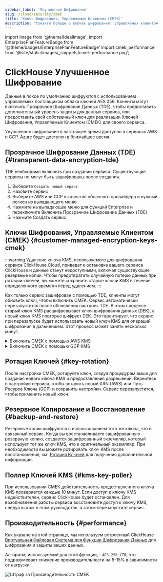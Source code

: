 ```yaml
---
sidebar_label: 'Улучшенное Шифрование'
slug: /cloud/security/cmek
title: 'Ключи Шифрования, Управляемые Клиентом (CMEK)'
description: 'Узнайте больше о ключах шифрования, управляемых клиентом'
---
```


import Image from '@theme/IdealImage';
import EnterprisePlanFeatureBadge from '@theme/badges/EnterprisePlanFeatureBadge'
import cmek_performance from '@site/static/images/_snippets/cmek-performance.png';


# ClickHouse Улучшенное Шифрование

<EnterprisePlanFeatureBadge feature="Улучшенное Шифрование" support="true"/>

Данные в покое по умолчанию шифруются с использованием управляемых поставщиком облака ключей AES 256. Клиенты могут включить Прозрачное Шифрование Данных (TDE), чтобы предоставить дополнительный уровень защиты для данных сервиса, или предоставить свой собственный ключ для реализации Ключей Шифрования, Управляемых Клиентом (CMEK) для своего сервиса.

Улучшенное шифрование в настоящее время доступно в сервисах AWS и GCP. Azure будет доступен в ближайшее время.

## Прозрачное Шифрование Данных (TDE) {#transparent-data-encryption-tde}

TDE необходимо включить при создании сервиса. Существующие сервисы не могут быть зашифрованы после создания.

1. Выберите `Создать новый сервис`
2. Назовите сервис
3. Выберите AWS или GCP в качестве облачного провайдера и нужный регион из выпадающего меню
4. Нажмите на выпадающее меню для функций Enterprise и переключите Включить Прозрачное Шифрование Данных (TDE)
5. Нажмите Создать сервис

## Ключи Шифрования, Управляемые Клиентом (CMEK) {#customer-managed-encryption-keys-cmek}

:::warning
Удаление ключа KMS, используемого для шифрования сервиса ClickHouse Cloud, приведет к остановке вашего сервиса ClickHouse и данные станут недоступными, включая существующие резервные копии. Чтобы предотвратить случайную потерю данных при ротации ключей, вы можете сохранить старые ключи KMS в течение определенного времени перед удалением. 
:::

Как только сервис зашифрован с помощью TDE, клиенты могут обновить ключ, чтобы включить CMEK. Сервис автоматически перезапустится после обновления настроек TDE. В этом процессе старый ключ KMS расшифровывает ключ шифрования данных (DEK), а новый ключ KMS повторно шифрует DEK. Это гарантирует, что сервис при перезапуске будет использовать новый ключ KMS для операций шифрования в дальнейшем. Этот процесс может занять несколько минут.

<details>
    <summary>Включить CMEK с помощью AWS KMS</summary>
    
1. В ClickHouse Cloud выберите зашифрованный сервис
2. Нажмите на Настройки слева
3. В нижней части экрана разверните информацию о сетевой безопасности
4. Скопируйте ID роли шифрования (AWS) или Учетную запись Сервиса Шифрования (GCP) - вам это потребуется на этапе ниже
5. [Создайте ключ KMS для AWS](https://docs.aws.amazon.com/kms/latest/developerguide/create-keys.html)
6. Нажмите на ключ
7. Обновите политику ключа AWS следующим образом:
    
    ```json
    {
        "Sid": "Разрешить доступ ClickHouse",
        "Effect": "Allow",
        "Principal": {
            "AWS": "{ ID роли шифрования }"
        },
        "Action": [
            "kms:Encrypt",
            "kms:Decrypt",
            "kms:ReEncrypt",
            "kms:DescribeKey"
        ],
        "Resource": "*"
    }
    ```
    
10. Сохраните Политику ключа
11. Скопируйте ARN ключа
12. Вернитесь в ClickHouse Cloud и вставьте ARN ключа в раздел Прозрачное Шифрование Данных в Настройках Сервиса
13. Сохраните изменения
    
</details>

<details>
    <summary>Включить CMEK с помощью GCP KMS</summary>

1. В ClickHouse Cloud выберите зашифрованный сервис
2. Нажмите на Настройки слева
3. В нижней части экрана разверните информацию о сетевой безопасности
4. Скопируйте Учетную запись Сервиса Шифрования (GCP) - вам это потребуется на этапе ниже
5. [Создайте ключ KMS для GCP](https://cloud.google.com/kms/docs/create-key)
6. Нажмите на ключ
7. Предоставьте следующие разрешения Учетной записи Сервиса Шифрования GCP, скопированной на этапе 4 выше.
   - CryptoKey Shifrator/Dešifrator Cloud KMS
   - Просмотритель Cloud KMS
10. Сохраните разрешение на ключ
11. Скопируйте Путь Ресурса Ключа
12. Вернитесь в ClickHouse Cloud и вставьте Путь Ресурса Ключа в раздел Прозрачное Шифрование Данных в Настройках Сервиса
13. Сохраните изменения
    
</details>

## Ротация Ключей {#key-rotation}

После настройки CMEK, ротируйте ключ, следуя процедурам выше для создания нового ключа KMS и предоставления разрешений. Вернитесь в настройки сервиса, чтобы вставить новый ARN (AWS) или Путь Ресурса Ключа (GCP) и сохранить настройки. Сервис перезапустится, чтобы применить новый ключ.

## Резервное Копирование и Восстановление {#backup-and-restore}

Резервные копии шифруются с использованием того же ключа, что и связанный сервис. Когда вы восстанавливаете зашифрованную резервную копию, создается зашифрованный экземпляр, который использует тот же ключ KMS, что и оригинальный экземпляр. При необходимости вы можете ротировать ключ KMS после восстановления; см. [Ротация Ключей](#key-rotation) для получения дополнительной информации.

## Поллер Ключей KMS {#kms-key-poller}

При использовании CMEK действительность предоставленного ключа KMS проверяется каждые 10 минут. Если доступ к ключу KMS недействителен, сервис ClickHouse будет остановлен. Для возобновления работы сервиса восстановите доступ к ключу KMS, следуя шагам в этом руководстве, а затем перезапустите сервис.

## Производительность {#performance}

Как указано на этой странице, мы используем встроенный ClickHouse [Виртуальная Файловая Система для Функции Шифрования Данных](/operations/storing-data#encrypted-virtual-file-system) для шифрования и защиты ваших данных.

Алгоритм, используемый для этой функции, - `AES_256_CTR`, что подразумевает снижение производительности на 5-15% в зависимости от нагрузки:

<Image img={cmek_performance} size="lg" alt="Штраф за Производительность CMEK" />
